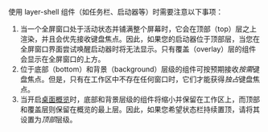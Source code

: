 使用 layer-shell 组件（如任务栏、启动器等）时需要注意以下事项：

1. 当一个全屏窗口处于活动状态并铺满整个屏幕时，它会在顶部（top）层之上渲染，并且会优先接收键盘焦点。因此，如果您的启动器位于顶部层，当您在全屏窗口界面尝试唤醒启动器时将无法显示。只有覆盖（overlay）层的组件会显示在全屏窗口的上方。
1. 位于底部（bottom）和背景（background）层级的组件可按预期接收*按需*键盘焦点。但是，只有在工作区中不存在任何窗口时，它们才能获得*独占*键盘焦点。
1. 当开启[桌面概览](./Overview.md)时，底部和背景层级的组件将缩小并保留在工作区上，而顶部和覆盖层则保留在概览的最上层。因此，如果您希望状态栏持续置顶，请将其设置为*顶部*层级。
